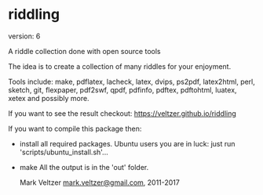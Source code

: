 riddling
========

version: 6

A riddle collection done with open source tools

The idea is to create a collection of many riddles for your enjoyment.

Tools include: make, pdflatex, lacheck, latex, dvips, ps2pdf, latex2html, perl, sketch, git,
        flexpaper, pdf2swf, qpdf, pdfinfo, pdftex, pdftohtml, luatex, xetex and possibly more.

If you want to see the result checkout:
https://veltzer.github.io/riddling

If you want to compile this package then:
* install all required packages.
        Ubuntu users you are in luck: just run 'scripts/ubuntu_install.sh'...
* make
All the output is in the 'out' folder.


	Mark Veltzer <mark.veltzer@gmail.com>, 2011-2017
